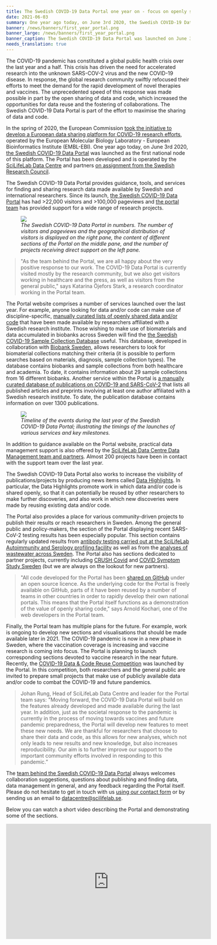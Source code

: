 ```yaml
---
title: The Swedish COVID-19 Data Portal one year on - focus on openly sharing data and code # short
date: 2021-06-03
summary: One year ago today, on June 3rd 2020, the Swedish COVID-19 Data Portal was launched and became the first national node of the European data sharing platform for COVID-19 research efforts. Here, we look back at the highlights over the last year.
banner: /news/banners/first_year_portal.png
banner_large: /news/banners/first_year_portal.png
banner_caption: The Swedish COVID-19 Data Portal was launched on June 3rd 2020.
needs_translation: true
---
```


The COVID-19 pandemic has constituted a global public health crisis over the last year and a half. This crisis has driven the need for accelerated research into the unknown SARS-COV-2 virus and the new COVID-19 disease. In response, the global research community swiftly refocused their efforts to meet the demand for the rapid development of novel therapies and vaccines. The unprecedented speed of this response was made possible in part by the open sharing of data and code, which increased the opportunities for data reuse and the fostering of collaborations. The Swedish COVID-19 Data Portal is part of the effort to maximise the sharing of data and code.

In the spring of 2020, the European Commission [took the initiative to develop a European data sharing platform for COVID-19 research efforts](https://www.embl.org/news/science/embl-ebi-launches-covid-19-data-portal/), operated by the European Molecular Biology Laboratory - European Bioinformatics Institute (EMBL-EBI). One year ago today, on June 3rd 2020, [the Swedish COVID-19 Data Portal](https://covid19dataportal.se/sv/) was launched as the first national node of this platform. The Portal has been developed and is operated by the [SciLifeLab Data Centre](https://scilifelab.se/data) and partners [on assignment from the Swedish Research Council](https://www.vr.se/english/just-now/news/news-archive/2020-06-03-new-national-portal-makes-research-data-on-covid-19-accessible.html).

The Swedish COVID-19 Data Portal provides guidance, tools, and services for finding and sharing research data made available by Swedish and international researchers. Since its launch, [the Swedish COVID-19 Data Portal](https://covid19dataportal.se/sv/) has had >22,000 visitors and >100,000 pageviews and [the portal team](/sv/about) has provided support for a wide range of research projects.

<figure class="figure img-fluid mx-2">
  <img src="/news/banners/first_year_portal_in_numbers.png" class="img-thumbnail">
  <figcaption class="figure-caption mt-1"><i>The Swedish COVID-19 Data Portal in numbers. The number of visitors and pageviews and the geographical distribution of visitors is displayed on the right pane, the content of different sections of the Portal on the middle pane, and the number of projects receiving direct support on the left pane.</i></figcaption>
</figure>

> "As the team behind the Portal, we are all happy about the very positive response to our work. The COVID-19 Data Portal is currently visited mostly by the research community, but we also get visitors working in healthcare and the press, as well as visitors from the general public," says Katarina Öjefors Stark, a research coordinator working in the Portal team.

The Portal website comprises a number of services launched over the last year. For example, anyone looking for data and/or code can make use of discipline-specific, [manually curated lists of openly shared data and/or code](/sv/data_types/all/data/) that have been made available by researchers affiliated with a Swedish research institute. Those wishing to make use of biomaterials and data accumulated in biobanks across Sweden will find the [the Swedish COVID-19 Sample Collection Database](/sv/biobanks/) useful. This database, developed in collaboration with [Biobank Sweden](https://biobanksverige.se), allows researchers to look for biomaterial collections matching their criteria (it is possible to perform searches based on materials, diagnosis, sample collection types). The database contains biobanks and sample collections from both healthcare and academia. To date, it contains information about 29 sample collections from 16 different biobanks. Another service within the Portal is [a manually curated database of publications on COVID-19 and SARS-CoV-2](/sv/publications/) that lists all published articles and preprints involving at least one author affiliated with a Swedish research institute. To date, the publication database contains information on over 1300 publications.

<figure class="figure mx-2 img-fluid">
  <img src="/news/banners/first_year_portal_timeline.png" class="img-thumbnail">
  <figcaption class="figure-caption mt-1"><i>Timeline of the events during the last year of the Swedish COVID-19 Data Portal; illustrating the timings of the launches of various services and key milestones.</i></figcaption>
</figure>

In addition to guidance available on the Portal website, practical data management support is also offered by the [SciLifeLab Data Centre Data Management team and partners](/sv/about). Almost 200 projects have been in contact with the support team over the last year.

The Swedish COVID-19 Data Portal also works to increase the visibility of publications/projects by producing news items called [Data Highlights](/sv/news/). In particular, the Data Highlights promote work in which data and/or code is shared openly, so that it can potentially be reused by other researchers to make further discoveries, and also work in which new discoveries were made by reusing existing data and/or code.

The Portal also provides a place for various community-driven projects to publish their results or reach researchers in Sweden.  Among the general public and policy-makers, the section of the Portal displaying recent SARS-CoV-2 testing results has been especially popular. This section contains regularly updated results from [antibody testing carried out at the SciLifeLab Autoimmunity and Serology profiling facility](/sv/data_types/health_data/serology-statistics/) as well as from the [analyses of wastewater across Sweden](/sv/data_types/environment/wastewater/). The Portal also has sections dedicated to partner projects, currently including [CRUSH Covid](/sv/data_types/health_data/crush_covid/) and [COVID Symptom Study Sweden](/sv/data_types/health_data/symptom_study_sweden/) (but we are always on the lookout for new partners).

> "All code developed for the Portal has been [shared on GitHub](https://github.com/ScilifelabDataCentre/covid-portal/tree/master) under an open source licence. As the underlying code for the Portal is freely available on GitHub, parts of it have been reused by a number of teams in other countries in order to rapidly develop their own national portals. This means that the Portal itself functions as a demonstration of the value of openly sharing code," says Arnold Kochari, one of the web developers in the Portal team.

Finally, the Portal team has multiple plans for the future. For example, work is ongoing to develop new sections and visualisations that should be made available later in 2021. The COVID-19 pandemic is now in a new phase in Sweden, where the vaccination coverage is increasing and vaccine research is coming into focus. The Portal is planning to launch corresponding sections devoted to vaccine research in the near future. Recently, the [COVID-19 Data & Code Reuse Competition](/sv/data_code_reuse) was launched by the Portal. In this competition, both researchers and the general public are invited to prepare small projects that make use of publicly available data and/or code to combat the COVID-19 and future pandemics.

> Johan Rung, Head of SciLifeLab Data Centre and leader for the Portal team says: "Moving forward, the COVID-19 Data Portal will build on the features already developed and made available during the last year. In addition, just as the societal response to the pandemic is currently in the process of moving towards vaccines and future pandemic preparedness, the Portal will develop new features to meet these new needs. We are thankful for researchers that choose to share their data and code, as this allows for new analyses, which not only leads to new results and new knowledge, but also increases reproducibility. Our aim is to further improve our support to the important community efforts involved in responding to this pandemic.”

The [team behind the Swedish COVID-19 Data Portal](/sv/about) always welcomes collaboration suggestions, questions about publishing and finding data, data management in general, and any feedback regarding the Portal itself. Please do not hesitate to get in touch with us [using our contact form](/sv/contact) or by sending us an email to datacentre@scilifelab.se.

Below you can watch a short video describing the Portal and demonstrating some of the sections.

<iframe width="560" height="315" src="https://www.youtube.com/embed/UUsoY6Lfa1o" title="YouTube video player" frameborder="0" allow="accelerometer; autoplay; clipboard-write; encrypted-media; gyroscope; picture-in-picture" allowfullscreen></iframe>
